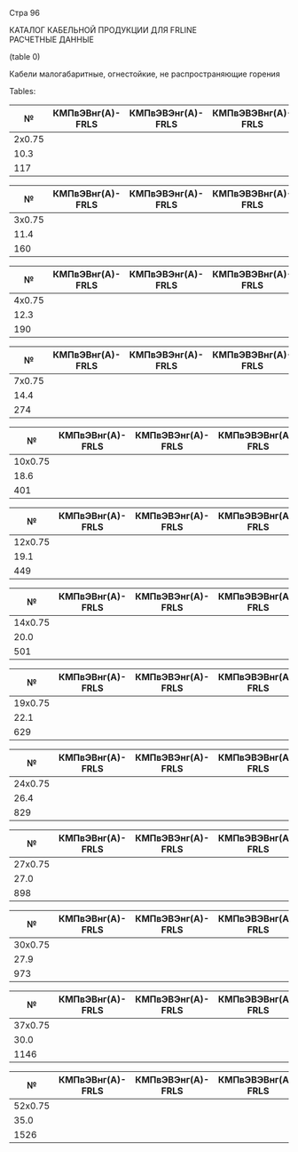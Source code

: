 Стра 96

КАТАЛОГ КАБЕЛЬНОЙ ПРОДУКЦИИ ДЛЯ FRLINE  
РАСЧЕТНЫЕ ДАННЫЕ  

(table 0)

Кабели малогабаритные, огнестойкие, не распространяющие горения

Tables:

| № | КМПвЭВнг(А)-FRLS | КМПвЭВЭнг(А)-FRLS | КМПвЭВЭВнг(А)-FRLS |
|---|------------------|--------------------|--------------------|
| 2x0.75 |              |                  |                   |
|     10.3 |            |                 |                    |
|     117 |           |                |                     |

| № | КМПвЭВнг(А)-FRLS | КМПвЭВЭнг(А)-FRLS | КМПвЭВЭВнг(А)-FRLS |
|---|------------------|--------------------|--------------------|
| 3x0.75 |              |                  |                   |
|     11.4 |            |                 |                    |
|      160 |          |               |                      |

| № | КМПвЭВнг(А)-FRLS | КМПвЭВЭнг(А)-FRLS | КМПвЭВЭВнг(А)-FRLS |
|---|------------------|--------------------|--------------------|
| 4x0.75 |              |                  |                   |
|     12.3 |            |                 |                    |
|       190 |         |             |                       |

| № | КМПвЭВнг(А)-FRLS | КМПвЭВЭнг(А)-FRLS | КМПвЭВЭВнг(А)-FRLS |
|---|------------------|--------------------|--------------------|
| 7x0.75 |              |                  |                   |
|     14.4 |            |                 |                    |
|        274 |         |             |                        |

| № | КМПвЭВнг(А)-FRLS | КМПвЭВЭнг(А)-FRLS | КМПвЭВЭВнг(А)-FRLS |
|---|------------------|--------------------|--------------------|
| 10x0.75 |              |                  |                   |
|     18.6 |            |                 |                    |
|       401 |         |             |                         |

| № | КМПвЭВнг(А)-FRLS | КМПвЭВЭнг(А)-FRLS | КМПвЭВЭВнг(А)-FRLS |
|---|------------------|--------------------|--------------------|
| 12x0.75 |              |                  |                   |
|     19.1 |            |                 |                    |
|       449 |         |             |                          |

| № | КМПвЭВнг(А)-FRLS | КМПвЭВЭнг(А)-FRLS | КМПвЭВЭВнг(А)-FRLS |
|---|------------------|--------------------|--------------------|
| 14x0.75 |              |                  |                   |
|     20.0 |            |                 |                    |
|       501 |         |             |                           |

| № | КМПвЭВнг(А)-FRLS | КМПвЭВЭнг(А)-FRLS | КМПвЭВЭВнг(А)-FRLS |
|---|------------------|--------------------|--------------------|
| 19x0.75 |              |                  |                   |
|     22.1 |            |                 |                    |
|       629 |         |             |                            |

| № | КМПвЭВнг(А)-FRLS | КМПвЭВЭнг(А)-FRLS | КМПвЭВЭВнг(А)-FRLS |
|---|------------------|--------------------|--------------------|
| 24x0.75 |              |                  |                   |
|     26.4 |            |                 |                    |
|       829 |         |             |                             |

| № | КМПвЭВнг(А)-FRLS | КМПвЭВЭнг(А)-FRLS | КМПвЭВЭВнг(А)-FRLS |
|---|------------------|--------------------|--------------------|
| 27x0.75 |              |                  |                   |
|     27.0 |            |                 |                    |
|       898 |         |             |                              |

| № | КМПвЭВнг(А)-FRLS | КМПвЭВЭнг(А)-FRLS | КМПвЭВЭВнг(А)-FRLS |
|---|------------------|--------------------|--------------------|
| 30x0.75 |              |                  |                   |
|     27.9 |            |                 |                    |
|       973 |         |             |                               |

| № | КМПвЭВнг(А)-FRLS | КМПвЭВЭнг(А)-FRLS | КМПвЭВЭВнг(А)-FRLS |
|---|------------------|--------------------|--------------------|
| 37x0.75 |              |                  |                   |
|     30.0 |            |                 |                    |
|      1146 |         |             |                                |

| № | КМПвЭВнг(А)-FRLS | КМПвЭВЭнг(А)-FRLS | КМПвЭВЭВнг(А)-FRLS |
|---|------------------|--------------------|--------------------|
| 52x0.75 |              |                  |                   |
|     35.0 |            |                 |                    |
|      1526 |         |             |                                 |
